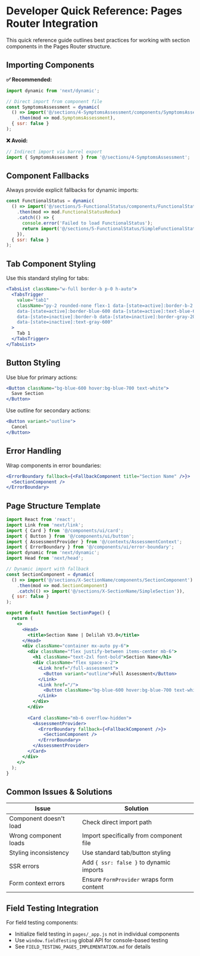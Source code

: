 # Developer Quick Reference: Pages Router Integration

This quick reference guide outlines best practices for working with section components in the Pages Router structure.

## Importing Components

**✅ Recommended:**
```js
import dynamic from 'next/dynamic';

// Direct import from component file
const SymptomsAssessment = dynamic(
  () => import('@/sections/4-SymptomsAssessment/components/SymptomsAssessment')
    .then(mod => mod.SymptomsAssessment),
  { ssr: false }
);
```

**❌ Avoid:**
```js
// Indirect import via barrel export
import { SymptomsAssessment } from '@/sections/4-SymptomsAssessment';
```

## Component Fallbacks

Always provide explicit fallbacks for dynamic imports:

```js
const FunctionalStatus = dynamic(
  () => import('@/sections/5-FunctionalStatus/components/FunctionalStatus.redux')
    .then(mod => mod.FunctionalStatusRedux)
    .catch(() => {
      console.error('Failed to load FunctionalStatus');
      return import('@/sections/5-FunctionalStatus/SimpleFunctionalStatus');
    }),
  { ssr: false }
);
```

## Tab Component Styling

Use this standard styling for tabs:

```jsx
<TabsList className="w-full border-b p-0 h-auto">
  <TabsTrigger 
    value="tab1" 
    className="py-2 rounded-none flex-1 data-[state=active]:border-b-2 
    data-[state=active]:border-blue-600 data-[state=active]:text-blue-600 
    data-[state=inactive]:border-b data-[state=inactive]:border-gray-200 
    data-[state=inactive]:text-gray-600"
  >
    Tab 1
  </TabsTrigger>
</TabsList>
```

## Button Styling

Use blue for primary actions:

```jsx
<Button className="bg-blue-600 hover:bg-blue-700 text-white">
  Save Section
</Button>
```

Use outline for secondary actions:

```jsx
<Button variant="outline">
  Cancel
</Button>
```

## Error Handling

Wrap components in error boundaries:

```jsx
<ErrorBoundary fallback={<FallbackComponent title="Section Name" />}>
  <SectionComponent />
</ErrorBoundary>
```

## Page Structure Template

```jsx
import React from 'react';
import Link from 'next/link';
import { Card } from '@/components/ui/card';
import { Button } from '@/components/ui/button';
import { AssessmentProvider } from '@/contexts/AssessmentContext';
import { ErrorBoundary } from '@/components/ui/error-boundary';
import dynamic from 'next/dynamic';
import Head from 'next/head';

// Dynamic import with fallback
const SectionComponent = dynamic(
  () => import('@/sections/X-SectionName/components/SectionComponent')
    .then(mod => mod.SectionComponent)
    .catch(() => import('@/sections/X-SectionName/SimpleSection')),
  { ssr: false }
);

export default function SectionPage() {
  return (
    <>
      <Head>
        <title>Section Name | Delilah V3.0</title>
      </Head>
      <div className="container mx-auto py-6">
        <div className="flex justify-between items-center mb-6">
          <h1 className="text-2xl font-bold">Section Name</h1>
          <div className="flex space-x-2">
            <Link href="/full-assessment">
              <Button variant="outline">Full Assessment</Button>
            </Link>
            <Link href="/">
              <Button className="bg-blue-600 hover:bg-blue-700 text-white">Dashboard</Button>
            </Link>
          </div>
        </div>
        
        <Card className="mb-6 overflow-hidden">
          <AssessmentProvider>
            <ErrorBoundary fallback={<FallbackComponent />}>
              <SectionComponent />
            </ErrorBoundary>
          </AssessmentProvider>
        </Card>
      </div>
    </>
  );
}
```

## Common Issues & Solutions

| Issue | Solution |
|-------|----------|
| Component doesn't load | Check direct import path |
| Wrong component loads | Import specifically from component file |
| Styling inconsistency | Use standard tab/button styling |
| SSR errors | Add `{ ssr: false }` to dynamic imports |
| Form context errors | Ensure `FormProvider` wraps form content |

## Field Testing Integration

For field testing components:
- Initialize field testing in `pages/_app.js` not in individual components
- Use `window.fieldTesting` global API for console-based testing
- See `FIELD_TESTING_PAGES_IMPLEMENTATION.md` for details